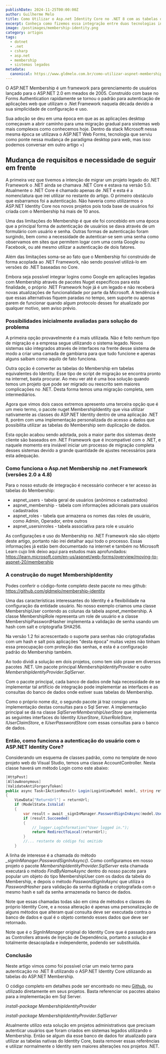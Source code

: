 ```yaml
---
publishDate: 2024-11-25T00:00:00Z
author: Guilherme Melo
title: Como Utilizar o Asp.net Identity Core no .NET 8 com as tabelas do ASP.NET Membership do .NET 4.7 legado 
excerpt: Conheça como fizemos essa integração entre duas tecnologias incompatíveis de autenticação de usuários combinando um cadastro legado com novas tecnologias
image: /postimages/membership-identity.png
category: artigos
tags:
  - dotnet
  - .net
  - csharp
  - asp.net
  - membership
  - sistemas legados
metadata:
  canonical: https://www.gldmelo.com.br/como-utilizar-aspnet-membership-no-dotnet-core
---
```


O ASP.NET Membership é um framework para gerenciamento de usuários lançado para o ASP.NET 2.0 em meados de 2005. Construído com base no Forms Authentication rapidamente se tornou o padrão para autenticação de aplicações web que utilizam o .Net Framework naquela década devido a sua simplicidade de configuração e uso.

Sua adoção se deu em uma época em que as as aplicações desktop começavam a abrir caminho para uma migração gradual para sistemas web mais complexos como conhecemos hoje. Dentro da stack Microsoft nessa mesma época se utilizava o ASP.NET Web Forms, tecnologia que serviu como ponte nessa mudança de paradigma desktop para web, mas isso podemos conversar em outro artigo =)

## Mudança de requisitos e necessidade de seguir em frente

A primeira vez que tivemos a intenção de migrar um projeto legado do .NET Framework o .NET ainda se chamava .NET Core e estava na versão 5.0. Atualmente o .NET Core é chamado apenas de .NET e esta é a nomenclatura que irei utilizar no restante do artigo.
O primeiro obstáculo que esbarramos foi a autenticação. Não haveria como utilizarmos o ASP.NET Identity Core nos novos projetos pois toda base de usuários foi criada com o Membership há mais de 10 anos.

Uma das limitações do Membership é que ele foi concebido em uma época que a principal forma de autenticação de usuários se dava através de um formulário com usuário e senha. Outras formas de autenticação foram surgindo, bem como a necessidade de autenticar-se sem uma senha como observamos em sites que permitem logar com uma conta Google ou Facebook, ou até mesmo utilizar a autenticação de dois fatores.

Além das limitações soma-se ao fato que o Membership foi construido de forma acoplada ao .NET Framework, não sendo possível utilizá-lo em versões do .NET baseadas no Core.

Embora seja possível integrar logins como Google em aplicações legadas com Membership através de pacotes Nuget específicos para esta finalidade, o próprio .NET Framework hoje já é um legado e não receberá novas atualizações de funcionalidade por parte da Microsoft. A tendência é que essas alternativas fiquem paradas no tempo, sem suporte ou apenas parem de funcionar quando algum protocolo desses for atualizado por qualquer motivo, sem aviso prévio.

### Possibilidades inicialmente avaliadas para solução do problema

A primeira opção provavelmente é a mais utilizada. Não é feito nenhum tipo de migração e a empresa segue utilizando o sistema legado. Novos sistemas são integrados através de interfaces na frente desse sistema de modo a criar uma camada de gambiarra para que tudo funcione e apenas alguns saibam como aquilo de fato funciona.

Outra opção é converter as tabelas do Membership em tabelas equivalentes do Identity. 
Esse tipo de script de migração se encontra pronto na internet, basta procurar.
Ao meu ver até é uma boa solução quando temos um projeto que pode ser migrado ou reescrito sem maiores complicações no .NET.
Desta forma temos uma migração completa, sem intermediários.

Agora que vimos dois casos extremos apresento uma terceira opção que é um meio termo, o pacote nuget MembershipIdentity que visa utilizar nativamente as classes do ASP.NET Identity dentro de uma aplicação .NET 8, 
porém com uma implementação personalizada do acesso a dados que possibilita utilizar as tabelas do Membership sem duplicação de dados.

Esta opção acabou sendo adotada, pois a maior parte dos sistemas deste cliente são baseados em .NET Framework 
que é incompatível com o .NET, e naquele momento era inviável iniciar um processo de migração completa desses sistemas 
devido a grande quantidade de ajustes necessários para esta adequação.

### Como funciona o Asp.net Membership no .net Framework (versões 2.0 a 4.8)

Para o nosso estudo de integração é necessário conhecer e ter acesso às tabelas do Membership:  
* aspnet_users - tabela geral de usuários (anônimos e cadastrados) 
* aspnet_membership - tabela com informações adicionais para usuários cadastrados
* aspnet_roles - tabela que armazena os nomes das roles de usuário, como Admin, Operador, entre outros
* aspnet_usersinroles - tabela associativa para role e usuário

As configurações e uso do Membership no .NET Framework não são objeto deste artigo, portanto não irei detalhar aqui todo o processo. Essas informações já estão bem documentado na internet e também no Microsoft Learn cujo link deixo aqui para estudos mais aprofundados:
https://learn.microsoft.com/en-us/aspnet/web-forms/overview/moving-to-aspnet-20/membership

### A construção do nuget MembershipIdentity

Podes conferir o código-fonte completo deste pacote no meu github:
https://github.com/gldmelo/membership-identity

Uma das características interessantes do Identity é a flexibilidade na configuração da entidade usuário.
No nosso exemplo criamos uma classe MembershipUser contendo as colunas da tabela aspnet_membership.
A classe MembershipRole representa um role de usuário e a classe MembershipPasswordHasher implementa a 
validação de senha usando um hash com salt e criptografia SHA256. 

Na versão 1.2 foi acrescentado o suporte para senhas não criptografadas com um hash e salt pois aplicações 
"desta época" muitas vezes não tinham essa preocupação com proteção das senhas, e esta é a configuração padrão do 
Membership também.

Ao todo dividi a solução em dois projetos, como tem sido praxe em diversos pacotes .NET.
Um pacote principal *MembershipIdentityProvider* e outro *MembershipIdentityProvider.SqlServer*. 

Com o pacote principal, cada banco de dados onde haja necessidade de se implementar tal artifício de integração 
pode implementar as interfaces e as consultas do banco de dados onde estiver suas tabelas do Membership.

Como o próprio nome diz, o segundo pacote já traz consigo uma implementação destas consultas para o Sql Server.
A implementação principal se dá na classe *SqlServerMembershipUserStore* que implementa as seguintes interfaces 
do Identity *IUserStore<TUser>*, *IUserRoleStore<TUser>*, *IUserClaimStore<TUser>*, 
e *IUserPasswordStore<TUser>* com essas consultas para o banco de dados.

### Então, como funciona a autenticação do usuário com o ASP.NET Identity Core?

Considerando um esquema de classes padrão, como no template de novo projeto web do Visual Studio, temos uma classe AccountController.
Nesta classe haverá um método Login como este abaixo:

```csharp
[HttpPost]
[AllowAnonymous]
[ValidateAntiForgeryToken]
public async Task<IActionResult> Login(LoginViewModel model, string returnUrl = null)
{
    ViewData["ReturnUrl"] = returnUrl;
    if (ModelState.IsValid)
    {
        var result = await _signInManager.PasswordSignInAsync(model.UserLogin, model.Password, model.RememberMe, lockoutOnFailure: false);
        if (result.Succeeded)
        {
            //_logger.LogInformation("User logged in.");
            return RedirectToLocal(returnUrl);
        }
        //... restante do código foi omitido        
    }
```

A linha de interesse é a chamada do método *_signInManager.PasswordSignInAsync()*. Como configuramos em nosso 
projeto o pacote *MembershipIdentityProvider.SqlServer* esta chamada executará o método *FindByNameAsync*
dentro do nosso pacote para popular um objeto do tipo MembershipUser com os dados da tabela do Membership, 
e depois o método *PasswordSignInAsync* que utiliza o *PasswordHasher* para validação da senha digitada 
e criptografada com o mesmo hash e salt da senha armazenada no banco de dados.

Note que essas chamadas todas são em cima de métodos e classes do próprio Identity Core, e a nossa alteração é apenas 
uma personalização de alguns métodos que alteram qual consulta deve ser executada contra o banco de dados e qual é o 
objeto contendo esses dados que deve ser retornado.

Note que é o *SignInManager* original do Identity Core que é passado para as Controllers através de Injeção 
de Dependência, portanto a solução é totalmente desacoplada e independente, podendo ser substituída.

### Conclusão

Neste artigo vimos como foi possível criar um meio termo para autenticação no .NET 8 utilizando o ASP.NET Identity Core 
utilizando as tabelas do ASP.NET Membership.

O código completo em detalhes pode ser encontrado no meu [Github](https://github.com/gldmelo/membership-identity), 
ou utilizado diretamente em seus projetos. Basta referenciar os pacotes abaixo para a implementação em Sql Server.

*install-package MembershipIdentityProvider*

*install-package MembershipIdentityProvider.SqlServer*

Atualmente utilizo esta solução em projetos administrativos que precisam autenticar usuários que foram criados em
sistemas legados utilizando o Membership. Então se algum dia esse banco de dados for atualizado para utilizar as tabelas
nativas do Identity Core, basta remover essas referências e utilizar normalmente o Identity sem maiores alterações nos 
projetos .NET.
